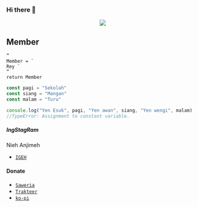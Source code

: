 ### Hi there 👋
<p align="center">
<img src="https://readme-typing-svg.herokuapp.com?color=%2336BCF7&center=true&vCenter=true&lines=Welcome+to+my+github" />
</p>

## Member
```
”
Member = `
Rey `
”
return Member
```


```js
const pagi = "Sekolah"
const siang = "Mangan"
const malam = "Turu"

console.log("Yen Esuk", pagi, "Yen awan", siang, "Yen wengi", malam)
//TypeError: Assignment to constant variable.
```


##### IngStagRam
Nieh Anjimeh
* [`IGEH`](https://instagram.com/bah.raid)

#### Donate
* [`Saweria`](https://saweria.co/rey404)
* [`Trakteer`](https://trakteer.id/rey404)
* [`ko-pi`](https://ko-fi.com/riri19)




<!--
**RTeam1/RTeam1** is a ✨ _special_ ✨ repository because its `README.md` (this file) appears on your GitHub profile.

Here are some ideas to get you started:

- 🔭 I’m currently working on ...
- 🌱 I’m currently learning ...
- 👯 I’m looking to collaborate on ...
- 🤔 I’m looking for help with ...
- 💬 Ask me about ...
- 📫 How to reach me: ...
- 😄 Pronouns: ...
- ⚡ Fun fact: ...
--!>
